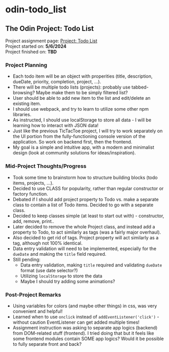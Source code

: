 # odin-todo_list
## The Odin Project: Todo List
Project assignment page: [Project: Todo List](https://www.theodinproject.com/lessons/node-path-javascript-todo-list)\
Project started on: **5/6/2024**\
Project finished on: **TBD**

### Project Planning
- Each todo item will be an object with properities (title, description, dueDate, priority, completion, project, ...).
- There will be multiple todo lists (projects): probably use tabbed-browsing? Maybe make them to be simply filtered list?
- User should be able to add new item to the list and edit/delete an existing item.
- I should use webpack, and try to learn to utilize some other npm libraries.
- As instructed, I should use localStorage to store all data - I will be learning how to interact with JSON data!
- Just like the previous TicTacToe project, I will try to work separately on the UI portion from the fully-functioning console version of the application. So work on backend first, then the frontend.
- My goal is a simple and intuitive app, with a modern and minimalist design (look at community solutions for ideas/inspiration).

### Mid-Project Thoughts/Progress
- Took some time to brainstorm how to structure building blocks (todo items, projects, ...).
- Decided to use CLASS for popularity, rather than regular constructor or factory function.
- Debated if I should add project property to Todo vs. make a separate class to contain a list of Todo items. Decided to go with a separate class.
- Decided to keep classes simple (at least to start out with) - constructor, add, remove, print..
- Later decided to remove the whole Project class, and instead add a property to Todo, to act similarly as tags (was a fairly major overhaul).
- Also decided to get rid of tags. Project property will act similarly as a tag, although not 100% identical.
- Data entry validation will need to be implemented, especially for the `dueDate` and making the `title` field required.
- Still pending:
  - Data entry validation, making `title` required and validating `dueDate` format (use date selector?)
  - Utilizing `localStorage` to store the data
  - Maybe I should try adding some animations?

### Post-Project Remarks
- Using variables for colors (and maybe other things) in css, was very convenient and helpful!
- Learned when to use `onclick` instead of `addEventListener('click')` - without caution EventListener can get added multiple times!
- Assignment instruction was asking to separate app logics (backend) from DOM-related stuff (frontend). I tried doing that but it feels like some frontend modules contain SOME app logics? Would it be possible to fully separate front and back?
